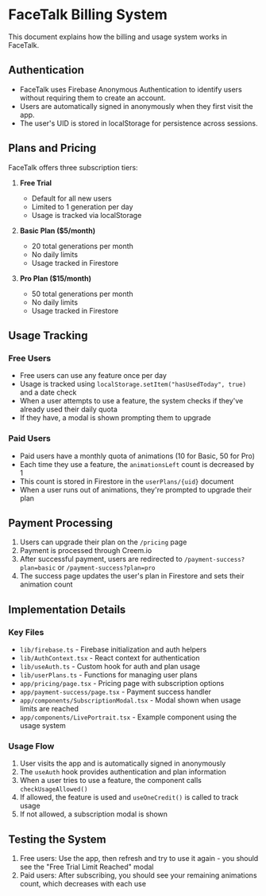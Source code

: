 # FaceTalk Billing System

This document explains how the billing and usage system works in FaceTalk.

## Authentication

- FaceTalk uses Firebase Anonymous Authentication to identify users without requiring them to create an account.
- Users are automatically signed in anonymously when they first visit the app.
- The user's UID is stored in localStorage for persistence across sessions.

## Plans and Pricing

FaceTalk offers three subscription tiers:

1. **Free Trial**
   - Default for all new users
   - Limited to 1 generation per day
   - Usage is tracked via localStorage

2. **Basic Plan ($5/month)**
   - 20 total generations per month
   - No daily limits
   - Usage tracked in Firestore

3. **Pro Plan ($15/month)**
   - 50 total generations per month
   - No daily limits
   - Usage tracked in Firestore

## Usage Tracking

### Free Users
- Free users can use any feature once per day
- Usage is tracked using `localStorage.setItem("hasUsedToday", true)` and a date check
- When a user attempts to use a feature, the system checks if they've already used their daily quota
- If they have, a modal is shown prompting them to upgrade

### Paid Users
- Paid users have a monthly quota of animations (10 for Basic, 50 for Pro)
- Each time they use a feature, the `animationsLeft` count is decreased by 1
- This count is stored in Firestore in the `userPlans/{uid}` document
- When a user runs out of animations, they're prompted to upgrade their plan

## Payment Processing

1. Users can upgrade their plan on the `/pricing` page
2. Payment is processed through Creem.io
3. After successful payment, users are redirected to `/payment-success?plan=basic` or `/payment-success?plan=pro`
4. The success page updates the user's plan in Firestore and sets their animation count

## Implementation Details

### Key Files

- `lib/firebase.ts` - Firebase initialization and auth helpers
- `lib/AuthContext.tsx` - React context for authentication
- `lib/useAuth.ts` - Custom hook for auth and plan usage
- `lib/userPlans.ts` - Functions for managing user plans
- `app/pricing/page.tsx` - Pricing page with subscription options
- `app/payment-success/page.tsx` - Payment success handler
- `app/components/SubscriptionModal.tsx` - Modal shown when usage limits are reached
- `app/components/LivePortrait.tsx` - Example component using the usage system

### Usage Flow

1. User visits the app and is automatically signed in anonymously
2. The `useAuth` hook provides authentication and plan information
3. When a user tries to use a feature, the component calls `checkUsageAllowed()`
4. If allowed, the feature is used and `useOneCredit()` is called to track usage
5. If not allowed, a subscription modal is shown

## Testing the System

1. Free users: Use the app, then refresh and try to use it again - you should see the "Free Trial Limit Reached" modal
2. Paid users: After subscribing, you should see your remaining animations count, which decreases with each use 
